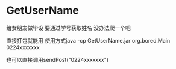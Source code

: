 # GetUserName
给女朋友做毕设 要通过学号获取姓名 没办法爬一个吧

直接打包就能用 使用方式java -cp GetUserName.jar org.bored.Main 0224xxxxxxx

也可以直接调用sendPost("0224xxxxxxx")
